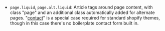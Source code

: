  * `page.liquid`, `page.alt.liquid`: Article tags around page content, with
   class "page" and an additional class automatically added for alternate
   pages. "[contact](https://help.shopify.com/en/themes/customization/forms/add-contact-form)"
   is a special case required for standard shopify themes, though in this case
   there's no boilerplate contact form built in.
